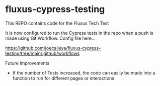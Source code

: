 # fluxus-cypress-testing

This REPO contains code for the Fluxus Tech Test

It is now configured to run the Cypress tests in the repo when a push is made using Git Workflow. Config file here...

https://github.com/joecalleya/fluxus-cypress-testing/tree/main/.github/workflows

Future Improvements 

- If the number of Tests increased, the code can easily be made into a function to run for different pages or interactions